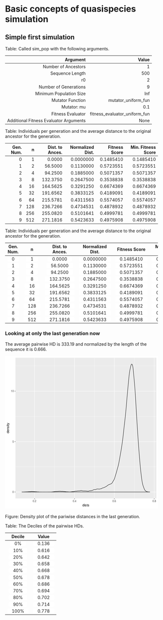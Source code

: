 # Basic concepts of quasispecies simulation





## Simple first simulation


Table: Called sim_pop with the following arguments.

<table class="table table-condensed">
 <thead>
  <tr>
   <th style="text-align:right;"> Argument </th>
   <th style="text-align:right;"> Value </th>
  </tr>
 </thead>
<tbody>
  <tr>
   <td style="text-align:right;"> Number of Ancestors </td>
   <td style="text-align:right;"> 1 </td>
  </tr>
  <tr>
   <td style="text-align:right;"> Sequence Length </td>
   <td style="text-align:right;"> 500 </td>
  </tr>
  <tr>
   <td style="text-align:right;"> r0 </td>
   <td style="text-align:right;"> 2 </td>
  </tr>
  <tr>
   <td style="text-align:right;"> Number of Generations </td>
   <td style="text-align:right;"> 9 </td>
  </tr>
  <tr>
   <td style="text-align:right;"> Minimum Population Size </td>
   <td style="text-align:right;"> Inf </td>
  </tr>
  <tr>
   <td style="text-align:right;"> Mutator Function </td>
   <td style="text-align:right;"> mutator_uniform_fun </td>
  </tr>
  <tr>
   <td style="text-align:right;"> Mutator: mu </td>
   <td style="text-align:right;"> 0.1 </td>
  </tr>
  <tr>
   <td style="text-align:right;"> Fitness Evaluator </td>
   <td style="text-align:right;"> fitness_evaluator_uniform_fun </td>
  </tr>
  <tr>
   <td style="text-align:right;"> Additional Fitness Evaluator Arguments </td>
   <td style="text-align:right;"> None </td>
  </tr>
</tbody>
</table>



Table: Individuals per generation and the average distance to the original ancestor for the generation.

<table class="table table-condensed">
 <thead>
  <tr>
   <th style="text-align:right;"> Gen. Num. </th>
   <th style="text-align:right;"> n </th>
   <th style="text-align:right;"> Dist. to Ances. </th>
   <th style="text-align:right;"> Normalized Dist. </th>
   <th style="text-align:right;"> Fitness Score </th>
   <th style="text-align:right;"> Min. Fitness Score </th>
  </tr>
 </thead>
<tbody>
  <tr>
   <td style="text-align:right;"> 0 </td>
   <td style="text-align:right;"> 1 </td>
   <td style="text-align:right;"> 0.0000 </td>
   <td style="text-align:right;"> 0.0000000 </td>
   <td style="text-align:right;"> 0.1485410 </td>
   <td style="text-align:right;"> 0.1485410 </td>
  </tr>
  <tr>
   <td style="text-align:right;"> 1 </td>
   <td style="text-align:right;"> 2 </td>
   <td style="text-align:right;"> 56.5000 </td>
   <td style="text-align:right;"> 0.1130000 </td>
   <td style="text-align:right;"> 0.5723551 </td>
   <td style="text-align:right;"> 0.5723551 </td>
  </tr>
  <tr>
   <td style="text-align:right;"> 2 </td>
   <td style="text-align:right;"> 4 </td>
   <td style="text-align:right;"> 94.2500 </td>
   <td style="text-align:right;"> 0.1885000 </td>
   <td style="text-align:right;"> 0.5071357 </td>
   <td style="text-align:right;"> 0.5071357 </td>
  </tr>
  <tr>
   <td style="text-align:right;"> 3 </td>
   <td style="text-align:right;"> 8 </td>
   <td style="text-align:right;"> 132.3750 </td>
   <td style="text-align:right;"> 0.2647500 </td>
   <td style="text-align:right;"> 0.3538838 </td>
   <td style="text-align:right;"> 0.3538838 </td>
  </tr>
  <tr>
   <td style="text-align:right;"> 4 </td>
   <td style="text-align:right;"> 16 </td>
   <td style="text-align:right;"> 164.5625 </td>
   <td style="text-align:right;"> 0.3291250 </td>
   <td style="text-align:right;"> 0.6674369 </td>
   <td style="text-align:right;"> 0.6674369 </td>
  </tr>
  <tr>
   <td style="text-align:right;"> 5 </td>
   <td style="text-align:right;"> 32 </td>
   <td style="text-align:right;"> 191.6562 </td>
   <td style="text-align:right;"> 0.3833125 </td>
   <td style="text-align:right;"> 0.4189091 </td>
   <td style="text-align:right;"> 0.4189091 </td>
  </tr>
  <tr>
   <td style="text-align:right;"> 6 </td>
   <td style="text-align:right;"> 64 </td>
   <td style="text-align:right;"> 215.5781 </td>
   <td style="text-align:right;"> 0.4311563 </td>
   <td style="text-align:right;"> 0.5574057 </td>
   <td style="text-align:right;"> 0.5574057 </td>
  </tr>
  <tr>
   <td style="text-align:right;"> 7 </td>
   <td style="text-align:right;"> 128 </td>
   <td style="text-align:right;"> 236.7266 </td>
   <td style="text-align:right;"> 0.4734531 </td>
   <td style="text-align:right;"> 0.4878932 </td>
   <td style="text-align:right;"> 0.4878932 </td>
  </tr>
  <tr>
   <td style="text-align:right;"> 8 </td>
   <td style="text-align:right;"> 256 </td>
   <td style="text-align:right;"> 255.0820 </td>
   <td style="text-align:right;"> 0.5101641 </td>
   <td style="text-align:right;"> 0.4999781 </td>
   <td style="text-align:right;"> 0.4999781 </td>
  </tr>
  <tr>
   <td style="text-align:right;"> 9 </td>
   <td style="text-align:right;"> 512 </td>
   <td style="text-align:right;"> 271.1816 </td>
   <td style="text-align:right;"> 0.5423633 </td>
   <td style="text-align:right;"> 0.4975908 </td>
   <td style="text-align:right;"> 0.4975908 </td>
  </tr>
</tbody>
</table>



Table: Individuals per generation and the average distance to the original ancestor for the generation.

<table class="table table-condensed">
 <thead>
  <tr>
   <th style="text-align:center;"> Gen. Num. </th>
   <th style="text-align:center;"> n </th>
   <th style="text-align:center;"> Dist. to Ances. </th>
   <th style="text-align:center;"> Normalized Dist. </th>
   <th style="text-align:center;"> Fitness Score </th>
   <th style="text-align:center;"> Min. Fitness Score </th>
  </tr>
 </thead>
<tbody>
  <tr>
   <td style="text-align:center;"> <span style="display: inline-block; direction: rtl; border-radius: 4px; padding-right: 15px; padding-left: 15px; background-color: white">0</span> </td>
   <td style="text-align:center;"> <span style="display: inline-block; direction: rtl; border-radius: 4px; padding-right: 15px; padding-left: 15px; background-color: white">1</span> </td>
   <td style="text-align:center;"> <span style="display: inline-block; direction: rtl; border-radius: 4px; padding-right: 15px; padding-left: 15px; background-color: white">0.0000</span> </td>
   <td style="text-align:center;"> <span style="display: inline-block; direction: rtl; border-radius: 4px; padding-right: 15px; padding-left: 15px; background-color: white">0.0000000</span> </td>
   <td style="text-align:center;"> <span style="display: inline-block; direction: rtl; border-radius: 4px; padding-right: 15px; padding-left: 15px; background-color: white">0.1485410</span> </td>
   <td style="text-align:center;"> <span style="display: inline-block; direction: rtl; border-radius: 4px; padding-right: 15px; padding-left: 15px; background-color: white">0.1485410</span> </td>
  </tr>
  <tr>
   <td style="text-align:center;"> <span style="display: inline-block; direction: rtl; border-radius: 4px; padding-right: 15px; padding-left: 15px; background-color: white">1</span> </td>
   <td style="text-align:center;"> <span style="display: inline-block; direction: rtl; border-radius: 4px; padding-right: 15px; padding-left: 15px; background-color: white">2</span> </td>
   <td style="text-align:center;"> <span style="display: inline-block; direction: rtl; border-radius: 4px; padding-right: 15px; padding-left: 15px; background-color: white">56.5000</span> </td>
   <td style="text-align:center;"> <span style="display: inline-block; direction: rtl; border-radius: 4px; padding-right: 15px; padding-left: 15px; background-color: white">0.1130000</span> </td>
   <td style="text-align:center;"> <span style="display: inline-block; direction: rtl; border-radius: 4px; padding-right: 15px; padding-left: 15px; background-color: white">0.5723551</span> </td>
   <td style="text-align:center;"> <span style="display: inline-block; direction: rtl; border-radius: 4px; padding-right: 15px; padding-left: 15px; background-color: white">0.5723551</span> </td>
  </tr>
  <tr>
   <td style="text-align:center;"> <span style="display: inline-block; direction: rtl; border-radius: 4px; padding-right: 15px; padding-left: 15px; background-color: white">2</span> </td>
   <td style="text-align:center;"> <span style="display: inline-block; direction: rtl; border-radius: 4px; padding-right: 15px; padding-left: 15px; background-color: white">4</span> </td>
   <td style="text-align:center;"> <span style="display: inline-block; direction: rtl; border-radius: 4px; padding-right: 15px; padding-left: 15px; background-color: white">94.2500</span> </td>
   <td style="text-align:center;"> <span style="display: inline-block; direction: rtl; border-radius: 4px; padding-right: 15px; padding-left: 15px; background-color: white">0.1885000</span> </td>
   <td style="text-align:center;"> <span style="display: inline-block; direction: rtl; border-radius: 4px; padding-right: 15px; padding-left: 15px; background-color: white">0.5071357</span> </td>
   <td style="text-align:center;"> <span style="display: inline-block; direction: rtl; border-radius: 4px; padding-right: 15px; padding-left: 15px; background-color: white">0.5071357</span> </td>
  </tr>
  <tr>
   <td style="text-align:center;"> <span style="display: inline-block; direction: rtl; border-radius: 4px; padding-right: 15px; padding-left: 15px; background-color: white">3</span> </td>
   <td style="text-align:center;"> <span style="display: inline-block; direction: rtl; border-radius: 4px; padding-right: 15px; padding-left: 15px; background-color: white">8</span> </td>
   <td style="text-align:center;"> <span style="display: inline-block; direction: rtl; border-radius: 4px; padding-right: 15px; padding-left: 15px; background-color: white">132.3750</span> </td>
   <td style="text-align:center;"> <span style="display: inline-block; direction: rtl; border-radius: 4px; padding-right: 15px; padding-left: 15px; background-color: white">0.2647500</span> </td>
   <td style="text-align:center;"> <span style="display: inline-block; direction: rtl; border-radius: 4px; padding-right: 15px; padding-left: 15px; background-color: white">0.3538838</span> </td>
   <td style="text-align:center;"> <span style="display: inline-block; direction: rtl; border-radius: 4px; padding-right: 15px; padding-left: 15px; background-color: white">0.3538838</span> </td>
  </tr>
  <tr>
   <td style="text-align:center;"> <span style="display: inline-block; direction: rtl; border-radius: 4px; padding-right: 15px; padding-left: 15px; background-color: white">4</span> </td>
   <td style="text-align:center;"> <span style="display: inline-block; direction: rtl; border-radius: 4px; padding-right: 15px; padding-left: 15px; background-color: white">16</span> </td>
   <td style="text-align:center;"> <span style="display: inline-block; direction: rtl; border-radius: 4px; padding-right: 15px; padding-left: 15px; background-color: white">164.5625</span> </td>
   <td style="text-align:center;"> <span style="display: inline-block; direction: rtl; border-radius: 4px; padding-right: 15px; padding-left: 15px; background-color: white">0.3291250</span> </td>
   <td style="text-align:center;"> <span style="display: inline-block; direction: rtl; border-radius: 4px; padding-right: 15px; padding-left: 15px; background-color: white">0.6674369</span> </td>
   <td style="text-align:center;"> <span style="display: inline-block; direction: rtl; border-radius: 4px; padding-right: 15px; padding-left: 15px; background-color: white">0.6674369</span> </td>
  </tr>
  <tr>
   <td style="text-align:center;"> <span style="display: inline-block; direction: rtl; border-radius: 4px; padding-right: 15px; padding-left: 15px; background-color: white">5</span> </td>
   <td style="text-align:center;"> <span style="display: inline-block; direction: rtl; border-radius: 4px; padding-right: 15px; padding-left: 15px; background-color: white">32</span> </td>
   <td style="text-align:center;"> <span style="display: inline-block; direction: rtl; border-radius: 4px; padding-right: 15px; padding-left: 15px; background-color: white">191.6562</span> </td>
   <td style="text-align:center;"> <span style="display: inline-block; direction: rtl; border-radius: 4px; padding-right: 15px; padding-left: 15px; background-color: white">0.3833125</span> </td>
   <td style="text-align:center;"> <span style="display: inline-block; direction: rtl; border-radius: 4px; padding-right: 15px; padding-left: 15px; background-color: white">0.4189091</span> </td>
   <td style="text-align:center;"> <span style="display: inline-block; direction: rtl; border-radius: 4px; padding-right: 15px; padding-left: 15px; background-color: white">0.4189091</span> </td>
  </tr>
  <tr>
   <td style="text-align:center;"> <span style="display: inline-block; direction: rtl; border-radius: 4px; padding-right: 15px; padding-left: 15px; background-color: white">6</span> </td>
   <td style="text-align:center;"> <span style="display: inline-block; direction: rtl; border-radius: 4px; padding-right: 15px; padding-left: 15px; background-color: white">64</span> </td>
   <td style="text-align:center;"> <span style="display: inline-block; direction: rtl; border-radius: 4px; padding-right: 15px; padding-left: 15px; background-color: white">215.5781</span> </td>
   <td style="text-align:center;"> <span style="display: inline-block; direction: rtl; border-radius: 4px; padding-right: 15px; padding-left: 15px; background-color: white">0.4311563</span> </td>
   <td style="text-align:center;"> <span style="display: inline-block; direction: rtl; border-radius: 4px; padding-right: 15px; padding-left: 15px; background-color: white">0.5574057</span> </td>
   <td style="text-align:center;"> <span style="display: inline-block; direction: rtl; border-radius: 4px; padding-right: 15px; padding-left: 15px; background-color: white">0.5574057</span> </td>
  </tr>
  <tr>
   <td style="text-align:center;"> <span style="display: inline-block; direction: rtl; border-radius: 4px; padding-right: 15px; padding-left: 15px; background-color: white">7</span> </td>
   <td style="text-align:center;"> <span style="display: inline-block; direction: rtl; border-radius: 4px; padding-right: 15px; padding-left: 15px; background-color: white">128</span> </td>
   <td style="text-align:center;"> <span style="display: inline-block; direction: rtl; border-radius: 4px; padding-right: 15px; padding-left: 15px; background-color: white">236.7266</span> </td>
   <td style="text-align:center;"> <span style="display: inline-block; direction: rtl; border-radius: 4px; padding-right: 15px; padding-left: 15px; background-color: white">0.4734531</span> </td>
   <td style="text-align:center;"> <span style="display: inline-block; direction: rtl; border-radius: 4px; padding-right: 15px; padding-left: 15px; background-color: white">0.4878932</span> </td>
   <td style="text-align:center;"> <span style="display: inline-block; direction: rtl; border-radius: 4px; padding-right: 15px; padding-left: 15px; background-color: white">0.4878932</span> </td>
  </tr>
  <tr>
   <td style="text-align:center;"> <span style="display: inline-block; direction: rtl; border-radius: 4px; padding-right: 15px; padding-left: 15px; background-color: white">8</span> </td>
   <td style="text-align:center;"> <span style="display: inline-block; direction: rtl; border-radius: 4px; padding-right: 15px; padding-left: 15px; background-color: white">256</span> </td>
   <td style="text-align:center;"> <span style="display: inline-block; direction: rtl; border-radius: 4px; padding-right: 15px; padding-left: 15px; background-color: white">255.0820</span> </td>
   <td style="text-align:center;"> <span style="display: inline-block; direction: rtl; border-radius: 4px; padding-right: 15px; padding-left: 15px; background-color: white">0.5101641</span> </td>
   <td style="text-align:center;"> <span style="display: inline-block; direction: rtl; border-radius: 4px; padding-right: 15px; padding-left: 15px; background-color: white">0.4999781</span> </td>
   <td style="text-align:center;"> <span style="display: inline-block; direction: rtl; border-radius: 4px; padding-right: 15px; padding-left: 15px; background-color: white">0.4999781</span> </td>
  </tr>
  <tr>
   <td style="text-align:center;"> <span style="display: inline-block; direction: rtl; border-radius: 4px; padding-right: 15px; padding-left: 15px; background-color: white">9</span> </td>
   <td style="text-align:center;"> <span style="display: inline-block; direction: rtl; border-radius: 4px; padding-right: 15px; padding-left: 15px; background-color: white">512</span> </td>
   <td style="text-align:center;"> <span style="display: inline-block; direction: rtl; border-radius: 4px; padding-right: 15px; padding-left: 15px; background-color: white">271.1816</span> </td>
   <td style="text-align:center;"> <span style="display: inline-block; direction: rtl; border-radius: 4px; padding-right: 15px; padding-left: 15px; background-color: white">0.5423633</span> </td>
   <td style="text-align:center;"> <span style="display: inline-block; direction: rtl; border-radius: 4px; padding-right: 15px; padding-left: 15px; background-color: white">0.4975908</span> </td>
   <td style="text-align:center;"> <span style="display: inline-block; direction: rtl; border-radius: 4px; padding-right: 15px; padding-left: 15px; background-color: white">0.4975908</span> </td>
  </tr>
</tbody>
</table>

### Looking at only the last generation now



The average pairwise HD is 333.19 and normalized by the length of the sequence it is 0.666.

![plot of chunk unnamed-chunk-5](figure/unnamed-chunk-5-1.png)

Figure: Density plot of the pariwise distances in the last generation.



Table: The Deciles of the pairwise HDs.

<table class="table table-condensed">
 <thead>
  <tr>
   <th style="text-align:center;"> Decile </th>
   <th style="text-align:center;"> Value </th>
  </tr>
 </thead>
<tbody>
  <tr>
   <td style="text-align:center;"> <span style="display: inline-block; direction: rtl; border-radius: 4px; padding-right: 15px; padding-left: 15px; background-color: white">0%  </span> </td>
   <td style="text-align:center;"> <span style="display: inline-block; direction: rtl; border-radius: 4px; padding-right: 15px; padding-left: 15px; background-color: white">0.136</span> </td>
  </tr>
  <tr>
   <td style="text-align:center;"> <span style="display: inline-block; direction: rtl; border-radius: 4px; padding-right: 15px; padding-left: 15px; background-color: white">10% </span> </td>
   <td style="text-align:center;"> <span style="display: inline-block; direction: rtl; border-radius: 4px; padding-right: 15px; padding-left: 15px; background-color: white">0.616</span> </td>
  </tr>
  <tr>
   <td style="text-align:center;"> <span style="display: inline-block; direction: rtl; border-radius: 4px; padding-right: 15px; padding-left: 15px; background-color: white">20% </span> </td>
   <td style="text-align:center;"> <span style="display: inline-block; direction: rtl; border-radius: 4px; padding-right: 15px; padding-left: 15px; background-color: white">0.642</span> </td>
  </tr>
  <tr>
   <td style="text-align:center;"> <span style="display: inline-block; direction: rtl; border-radius: 4px; padding-right: 15px; padding-left: 15px; background-color: white">30% </span> </td>
   <td style="text-align:center;"> <span style="display: inline-block; direction: rtl; border-radius: 4px; padding-right: 15px; padding-left: 15px; background-color: white">0.658</span> </td>
  </tr>
  <tr>
   <td style="text-align:center;"> <span style="display: inline-block; direction: rtl; border-radius: 4px; padding-right: 15px; padding-left: 15px; background-color: white">40% </span> </td>
   <td style="text-align:center;"> <span style="display: inline-block; direction: rtl; border-radius: 4px; padding-right: 15px; padding-left: 15px; background-color: white">0.668</span> </td>
  </tr>
  <tr>
   <td style="text-align:center;"> <span style="display: inline-block; direction: rtl; border-radius: 4px; padding-right: 15px; padding-left: 15px; background-color: white">50% </span> </td>
   <td style="text-align:center;"> <span style="display: inline-block; direction: rtl; border-radius: 4px; padding-right: 15px; padding-left: 15px; background-color: white">0.678</span> </td>
  </tr>
  <tr>
   <td style="text-align:center;"> <span style="display: inline-block; direction: rtl; border-radius: 4px; padding-right: 15px; padding-left: 15px; background-color: white">60% </span> </td>
   <td style="text-align:center;"> <span style="display: inline-block; direction: rtl; border-radius: 4px; padding-right: 15px; padding-left: 15px; background-color: white">0.686</span> </td>
  </tr>
  <tr>
   <td style="text-align:center;"> <span style="display: inline-block; direction: rtl; border-radius: 4px; padding-right: 15px; padding-left: 15px; background-color: white">70% </span> </td>
   <td style="text-align:center;"> <span style="display: inline-block; direction: rtl; border-radius: 4px; padding-right: 15px; padding-left: 15px; background-color: white">0.694</span> </td>
  </tr>
  <tr>
   <td style="text-align:center;"> <span style="display: inline-block; direction: rtl; border-radius: 4px; padding-right: 15px; padding-left: 15px; background-color: white">80% </span> </td>
   <td style="text-align:center;"> <span style="display: inline-block; direction: rtl; border-radius: 4px; padding-right: 15px; padding-left: 15px; background-color: white">0.702</span> </td>
  </tr>
  <tr>
   <td style="text-align:center;"> <span style="display: inline-block; direction: rtl; border-radius: 4px; padding-right: 15px; padding-left: 15px; background-color: white">90% </span> </td>
   <td style="text-align:center;"> <span style="display: inline-block; direction: rtl; border-radius: 4px; padding-right: 15px; padding-left: 15px; background-color: white">0.714</span> </td>
  </tr>
  <tr>
   <td style="text-align:center;"> <span style="display: inline-block; direction: rtl; border-radius: 4px; padding-right: 15px; padding-left: 15px; background-color: white">100%</span> </td>
   <td style="text-align:center;"> <span style="display: inline-block; direction: rtl; border-radius: 4px; padding-right: 15px; padding-left: 15px; background-color: white">0.778</span> </td>
  </tr>
</tbody>
</table>

